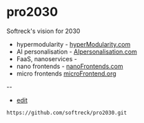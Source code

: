 # pro2030
Softreck's vision for 2030

+ hypermodularity - [hyperModularity.com](https://www.hypermodularity.com/)
+ AI personalisation - [AIpersonalisation.com](https://www.aipersonalisation.com/)
+ FaaS, nanoservices - 
+ nano frontends - [nanoFrontends.com](https://www.nanofrontends.com/)
+ micro frontends [microFrontend.org](https://www.microfrontend.org/#/)


--
+ [edit](https://github.com/softreck/pro2030/edit/main/README.md)

```
https://github.com/softreck/pro2030.git
```
